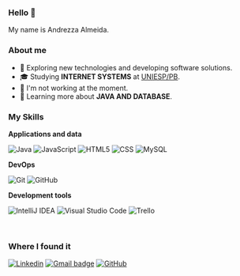 ### Hello 👋
My name is Andrezza Almeida.

<h3>About me</h3>

- 🤔 Exploring new technologies and developing software solutions.
- 🎓 Studying **INTERNET SYSTEMS** at <a href="https://www.iesp.edu.br/cursos/graduacao">UNIESP/PB</a>.
- 💼 I'm not working at the moment.
- 🌱 Learning more about **JAVA AND DATABASE**.

<h3>My Skills</h3>

**Applications and data**

![Java](https://img.shields.io/badge/-Java-333333?style=flat&logo=Java&logoColor=007396)
![JavaScript](https://img.shields.io/badge/-JavaScript-333333?style=flat&logo=javascript)
![HTML5](https://img.shields.io/badge/-HTML5-333333?style=flat&logo=HTML5)
![CSS](https://img.shields.io/badge/-CSS-333333?style=flat&logo=CSS3&logoColor=1572B6)
![MySQL](https://img.shields.io/badge/-MySQL-333333?style=flat&logo=mysql)


**DevOps**

![Git](https://img.shields.io/badge/-Git-333333?style=flat&logo=git)
![GitHub](https://img.shields.io/badge/-GitHub-333333?style=flat&logo=github)

**Development tools**

![IntelliJ IDEA](https://img.shields.io/badge/-IntelliJ%20IDEA-333333?style=flat&logo=intellij-idea&logoColor=007ACC)
![Visual Studio Code](https://img.shields.io/badge/-Visual%20Studio%20Code-333333?style=flat&logo=visual-studio-code&logoColor=007ACC)
![Trello](https://img.shields.io/badge/-Trello-333333?style=flat&logo=trello&logoColor=007ACC)

<br/>

<h3>Where I found it</h3>

[![Linkedin](https://img.shields.io/badge/-andrezza-blue?style=flat-square&logo=Linkedin&logoColor=white&link=LINK-DO-YOUR-LINKED)](https://www.linkedin.com/in/andrezza-almeida-8078b71a2/)
[![Gmail badge](https://img.shields.io/badge/-andretsaalmeida@gmail.com-006bed?style=flat-square&logo=Gmail&logoColor=white&link=mailto:andretsaalmeida@gmail.com)](mailto:andretsaalmeida@gmail.com)
[![GitHub](https://img.shields.io/github/followers/andretsa?label=follow&style=social)](https://github.com/Andretsa)
